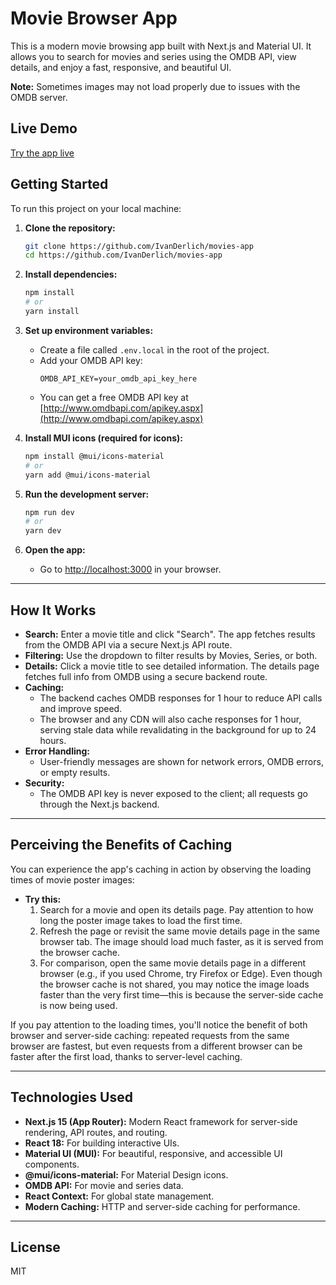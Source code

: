 # Movie Browser App

This is a modern movie browsing app built with Next.js and Material UI. It allows you to search for movies and series using the OMDB API, view details, and enjoy a fast, responsive, and beautiful UI.

**Note:** Sometimes images may not load properly due to issues with the OMDB server.

## Live Demo

[Try the app live](https://movies-app-five-kohl.vercel.app/)

## Getting Started

To run this project on your local machine:

1. **Clone the repository:**
   ```bash
   git clone https://github.com/IvanDerlich/movies-app
   cd https://github.com/IvanDerlich/movies-app
   ```

2. **Install dependencies:**
   ```bash
   npm install
   # or
   yarn install
   ```

3. **Set up environment variables:**
   - Create a file called `.env.local` in the root of the project.
   - Add your OMDB API key:
     ```env
     OMDB_API_KEY=your_omdb_api_key_here
     ```
   - You can get a free OMDB API key at [http://www.omdbapi.com/apikey.aspx](http://www.omdbapi.com/apikey.aspx)

4. **Install MUI icons (required for icons):**
   ```bash
   npm install @mui/icons-material
   # or
   yarn add @mui/icons-material
   ```

5. **Run the development server:**
   ```bash
   npm run dev
   # or
   yarn dev
   ```

6. **Open the app:**
   - Go to [http://localhost:3000](http://localhost:3000) in your browser.

---

## How It Works

- **Search:** Enter a movie title and click "Search". The app fetches results from the OMDB API via a secure Next.js API route.
- **Filtering:** Use the dropdown to filter results by Movies, Series, or both.
- **Details:** Click a movie title to see detailed information. The details page fetches full info from OMDB using a secure backend route.
- **Caching:**
  - The backend caches OMDB responses for 1 hour to reduce API calls and improve speed.
  - The browser and any CDN will also cache responses for 1 hour, serving stale data while revalidating in the background for up to 24 hours.
- **Error Handling:**
  - User-friendly messages are shown for network errors, OMDB errors, or empty results.
- **Security:**
  - The OMDB API key is never exposed to the client; all requests go through the Next.js backend.

---

## Perceiving the Benefits of Caching

You can experience the app's caching in action by observing the loading times of movie poster images:

- **Try this:**
  1. Search for a movie and open its details page. Pay attention to how long the poster image takes to load the first time.
  2. Refresh the page or revisit the same movie details page in the same browser tab. The image should load much faster, as it is served from the browser cache.
  3. For comparison, open the same movie details page in a different browser (e.g., if you used Chrome, try Firefox or Edge). Even though the browser cache is not shared, you may notice the image loads faster than the very first time—this is because the server-side cache is now being used.

If you pay attention to the loading times, you'll notice the benefit of both browser and server-side caching: repeated requests from the same browser are fastest, but even requests from a different browser can be faster after the first load, thanks to server-level caching.

---

## Technologies Used

- **Next.js 15 (App Router):** Modern React framework for server-side rendering, API routes, and routing.
- **React 18:** For building interactive UIs.
- **Material UI (MUI):** For beautiful, responsive, and accessible UI components.
- **@mui/icons-material:** For Material Design icons.
- **OMDB API:** For movie and series data.
- **React Context:** For global state management.
- **Modern Caching:** HTTP and server-side caching for performance.

---

## License
MIT
